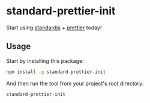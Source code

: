 # standard-prettier-init
Start using [standardjs][standard] + [prettier][prettier] today!

[standard]: https://github.com/standard/standard
[prettier]: https://github.com/prettier/prettier

## Usage
Start by installing this package:

```bash
npm install -g standard-prettier-init
```

And then run the tool from your project's root directory:
```bash
standard-prettier-init
```
